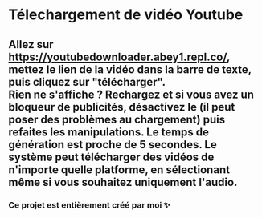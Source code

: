   <h1>Télechargement de vidéo Youtube</h1>
    <h2>Allez sur <a href="https://youtubedownloader.abey1.repl.co/">https://youtubedownloader.abey1.repl.co/</a>, mettez le lien de la vidéo dans la barre de texte, puis cliquez sur "télécharger". <br><span style="font-weight: bold;">Rien ne s'affiche ? Rechargez et si vous avez un bloqueur de publicités, désactivez le (il peut poser des problèmes au chargement) puis refaites les manipulations. Le temps de génération est proche de 5 secondes.</span> Le système peut télécharger des vidéos de n'importe quelle platforme, en sélectionant même si vous souhaitez uniquement l'audio.</h2>
    
   <h3>Ce projet est entièrement créé par moi ✨</h3>
